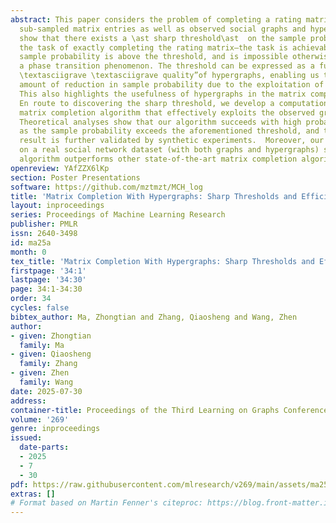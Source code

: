 ```yaml
---
abstract: This paper considers the problem of completing a rating matrix based on
  sub-sampled matrix entries as well as observed social graphs and hypergraphs. We
  show that there exists a \ast sharp threshold\ast  on the sample probability for
  the task of exactly completing the rating matrix—the task is achievable when the
  sample probability is above the threshold, and is impossible otherwise—demonstrating
  a phase transition phenomenon. The threshold can be expressed as a function of the
  \textasciigrave \textasciigrave quality”of hypergraphs, enabling us to  \ast quantify\ast  the
  amount of reduction in sample probability due to the exploitation of hypergraphs.
  This also highlights the usefulness of hypergraphs in the matrix completion problem.
  En route to discovering the sharp threshold, we develop a computationally efficient
  matrix completion algorithm that effectively exploits the observed graphs and hypergraphs.
  Theoretical analyses show that our algorithm succeeds with high probability as long
  as the sample probability exceeds the aforementioned threshold, and this theoretical
  result is further validated by synthetic experiments.  Moreover, our experiments
  on a real social network dataset (with both graphs and hypergraphs) show that our
  algorithm outperforms other state-of-the-art matrix completion algorithms.
openreview: YAfZZX6lKp
section: Poster Presentations
software: https://github.com/mztmzt/MCH_log
title: 'Matrix Completion With Hypergraphs: Sharp Thresholds and Efficient Algorithms'
layout: inproceedings
series: Proceedings of Machine Learning Research
publisher: PMLR
issn: 2640-3498
id: ma25a
month: 0
tex_title: 'Matrix Completion With Hypergraphs: Sharp Thresholds and Efficient Algorithms'
firstpage: '34:1'
lastpage: '34:30'
page: 34:1-34:30
order: 34
cycles: false
bibtex_author: Ma, Zhongtian and Zhang, Qiaosheng and Wang, Zhen
author:
- given: Zhongtian
  family: Ma
- given: Qiaosheng
  family: Zhang
- given: Zhen
  family: Wang
date: 2025-07-30
address:
container-title: Proceedings of the Third Learning on Graphs Conference
volume: '269'
genre: inproceedings
issued:
  date-parts:
  - 2025
  - 7
  - 30
pdf: https://raw.githubusercontent.com/mlresearch/v269/main/assets/ma25a/ma25a.pdf
extras: []
# Format based on Martin Fenner's citeproc: https://blog.front-matter.io/posts/citeproc-yaml-for-bibliographies/
---
```

